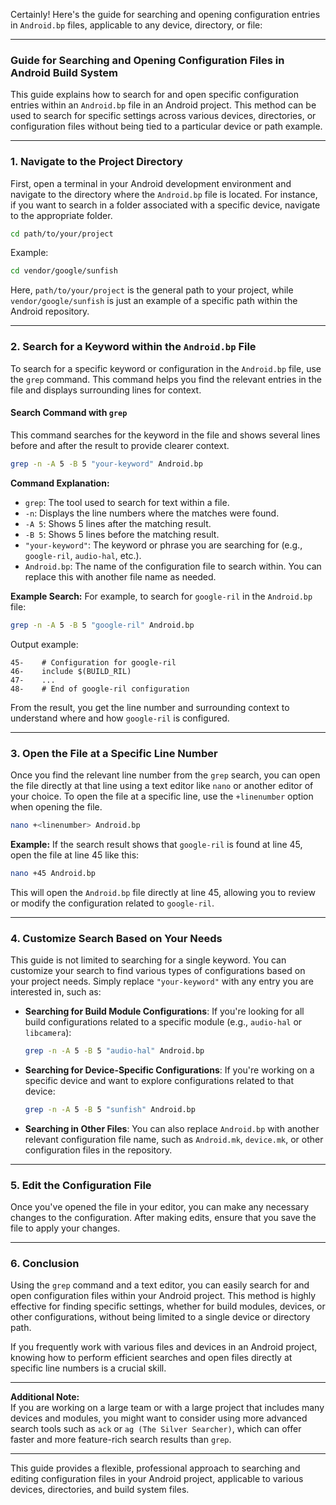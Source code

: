 Certainly! Here's the guide for searching and opening configuration entries in `Android.bp` files, applicable to any device, directory, or file:

---

### **Guide for Searching and Opening Configuration Files in Android Build System**

This guide explains how to search for and open specific configuration entries within an `Android.bp` file in an Android project. This method can be used to search for specific settings across various devices, directories, or configuration files without being tied to a particular device or path example.

---

### **1. Navigate to the Project Directory**

First, open a terminal in your Android development environment and navigate to the directory where the `Android.bp` file is located. For instance, if you want to search in a folder associated with a specific device, navigate to the appropriate folder.

```bash
cd path/to/your/project
```

Example:
```bash
cd vendor/google/sunfish
```

Here, `path/to/your/project` is the general path to your project, while `vendor/google/sunfish` is just an example of a specific path within the Android repository.

---

### **2. Search for a Keyword within the `Android.bp` File**

To search for a specific keyword or configuration in the `Android.bp` file, use the `grep` command. This command helps you find the relevant entries in the file and displays surrounding lines for context.

#### **Search Command with `grep`**  
This command searches for the keyword in the file and shows several lines before and after the result to provide clearer context.

```bash
grep -n -A 5 -B 5 "your-keyword" Android.bp
```

**Command Explanation:**
- `grep`: The tool used to search for text within a file.
- `-n`: Displays the line numbers where the matches were found.
- `-A 5`: Shows 5 lines after the matching result.
- `-B 5`: Shows 5 lines before the matching result.
- `"your-keyword"`: The keyword or phrase you are searching for (e.g., `google-ril`, `audio-hal`, etc.).
- `Android.bp`: The name of the configuration file to search within. You can replace this with another file name as needed.

**Example Search:**
For example, to search for `google-ril` in the `Android.bp` file:

```bash
grep -n -A 5 -B 5 "google-ril" Android.bp
```

Output example:
```
45-    # Configuration for google-ril
46-    include $(BUILD_RIL)
47-    ...
48-    # End of google-ril configuration
```

From the result, you get the line number and surrounding context to understand where and how `google-ril` is configured.

---

### **3. Open the File at a Specific Line Number**

Once you find the relevant line number from the `grep` search, you can open the file directly at that line using a text editor like `nano` or another editor of your choice. To open the file at a specific line, use the `+linenumber` option when opening the file.

```bash
nano +<linenumber> Android.bp
```

**Example:**
If the search result shows that `google-ril` is found at line 45, open the file at line 45 like this:

```bash
nano +45 Android.bp
```

This will open the `Android.bp` file directly at line 45, allowing you to review or modify the configuration related to `google-ril`.

---

### **4. Customize Search Based on Your Needs**

This guide is not limited to searching for a single keyword. You can customize your search to find various types of configurations based on your project needs. Simply replace `"your-keyword"` with any entry you are interested in, such as:

- **Searching for Build Module Configurations**: If you're looking for all build configurations related to a specific module (e.g., `audio-hal` or `libcamera`):
  ```bash
  grep -n -A 5 -B 5 "audio-hal" Android.bp
  ```

- **Searching for Device-Specific Configurations**: If you're working on a specific device and want to explore configurations related to that device:
  ```bash
  grep -n -A 5 -B 5 "sunfish" Android.bp
  ```

- **Searching in Other Files**: You can also replace `Android.bp` with another relevant configuration file name, such as `Android.mk`, `device.mk`, or other configuration files in the repository.

---

### **5. Edit the Configuration File**

Once you've opened the file in your editor, you can make any necessary changes to the configuration. After making edits, ensure that you save the file to apply your changes.

---

### **6. Conclusion**

Using the `grep` command and a text editor, you can easily search for and open configuration files within your Android project. This method is highly effective for finding specific settings, whether for build modules, devices, or other configurations, without being limited to a single device or directory path.

If you frequently work with various files and devices in an Android project, knowing how to perform efficient searches and open files directly at specific line numbers is a crucial skill.

---

**Additional Note:**  
If you are working on a large team or with a large project that includes many devices and modules, you might want to consider using more advanced search tools such as `ack` or `ag (The Silver Searcher)`, which can offer faster and more feature-rich search results than `grep`.

---

This guide provides a flexible, professional approach to searching and editing configuration files in your Android project, applicable to various devices, directories, and build system files.

